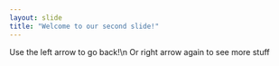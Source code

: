 ```yaml
---
layout: slide
title: "Welcome to our second slide!"
---
```

Use the left arrow to go back!\n
Or right arrow again to see more stuff
